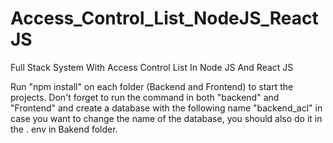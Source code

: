 # Access_Control_List_NodeJS_ReactJS
Full Stack System With  Access Control List In Node JS And React JS


Run "npm install" on each folder (Backend and Frontend) to start the projects. Don't forget to run the command in both "backend" and "Frontend"
and create a database with the following name "backend_acl" in case you want to change the name of the database, 
you should also do it in the . env in Bakend folder.
